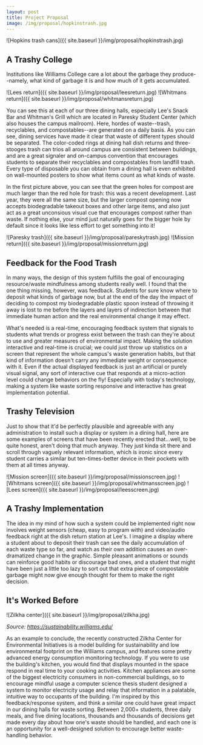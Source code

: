 ```yaml
---
layout: post
title: Project Proposal
image: /img/proposal/hopkinstrash.jpg
---
```


![Hopkins trash cans]({{ site.baseurl }}/img/proposal/hopkinstrash.jpg)

## A Trashy College

Institutions like Williams College care a lot about the garbage they produce--namely, what kind of garbage it is and how much of it gets accumulated. 

![Lees return]({{ site.baseurl }}/img/proposal/leesreturn.jpg)
![Whitmans return]({{ site.baseurl }}/img/proposal/whitmansreturn.jpg)

You can see this at each of our three dining halls, especially Lee's Snack Bar and Whitman's Grill which are located in Paresky Student Center (which also houses the campus mailroom). Here, hordes of waste--trash, recyclables, and compostables--are generated on a daily basis. As you can see, dining services have made it clear that waste of different types should be separated. The color-coded rings at dining hall dish returns and three-stooges trash can trios all around campus are consistent between buildings, and are a great signaler and on-campus convention that encourages students to separate their recyclables and compostables from landfill trash. Every type of disposable you can obtain from a dining hall is even exhibited on wall-mounted posters to show what items count as what kinds of waste. 

In the first picture above, you can see that the green holes for compost are much larger than the red hole for trash: this was a recent development. Last year, they were all the same size, but the larger compost opening now accepts biodegradable takeout boxes and other large items, and also just act as a great unconsious visual cue that encourages compost rather than waste. If nothing else, your mind just naturally goes for the bigger hole by default since it looks like less effort to get something into it!

![Paresky trash]({{ site.baseurl }}/img/proposal/pareskytrash.jpg)
![Mission return]({{ site.baseurl }}/img/proposal/missionreturn.jpg)

## Feedback for the Food Trash

In many ways, the design of this system fulfills the goal of encouraging resource/waste mindfulness among students really well. I found that the one thing missing, however, was feedback. Students for sure know where to deposit what kinds of garbage now, but at the end of the day the impact of deciding to compost my biodegradable plastic spoon instead of throwing it away is lost to me before the layers and layers of indirection between that immediate human action and the real environmental change it may effect. 

What's needed is a real-time, encouraging feedback system that signals to students what trends or progress exist between the trash can they're about to use and greater measures of environmental impact. Making the solution interactive and real-time is crucial; we could just throw up statistics on a screen that represent the whole campus's waste generation habits, but that kind of information doesn't carry any immediate weight or consequence with it. Even if the actual displayed feedback is just an artificial or purely visual signal, any sort of interactive cue that responds at a micro-action level could change behaviors on the fly! Especially with today's technology, making a system like waste sorting responsive and interactive has great implementation potential.  


## Trashy Television

Just to show that it'd be perfectly plausible and agreeable with any administration to install such a display or system in a dining hall, here are some examples of screens that have been recently erected that...well, to be quite honest, aren't doing that much anyway. They just kinda sit there and scroll through vaguely relevant information, which is ironic since every student carries a similar but ten-times-better device in their pockets with them at all times anyway.

![Mission screen]({{ site.baseurl }}/img/proposal/missionscreen.jpg)
![Whitmans screen]({{ site.baseurl }}/img/proposal/whitmansscreen.jpg)
![Lees screen]({{ site.baseurl }}/img/proposal/leesscreen.jpg)

## A Trashy Implementation

The idea in my mind of how such a system could be implemented right now involves weight sensors (cheap, easy to program with) and video/audio feedback right at the dish return station at Lee's. I imagine a display where a student about to deposit their trash can see the daily accumulation of each waste type so far, and watch as their own addition causes an over-dramatized change in the graphic. Simple pleasant animations or sounds can reinforce good habits or discourage bad ones, and a student that might have been just a little too lazy to sort out that extra piece of compostable garbage might now give enough thought for them to make the right decision.

## It's Worked Before

![Zilkha center]({{ site.baseurl }}/img/proposal/zilkha.jpg)

*Source: https://sustainability.williams.edu/*

As an example to conclude, the recently constructed Zilkha Center for Environmental Initiatives is a model building for sustainability and low environmental footprint on the Williams campus, and features some pretty advanced energy consumption monitoring technology. If you were to use the building's kitchen, you would find that displays mounted in the space respond in real time to your cooking activities. Kitchen appliances are some of the biggest electricity consumers in non-commercial buildings, so to encourage mindful usage a computer science thesis student designed a system to monitor electricity usage and relay that information in a palatable, intuitive way to occupants of the building. I'm inspired by this feedback/response system, and think a similar one could have great impact in our dining halls for waste sorting. Between 2,000+ students, three daily meals, and five dining locations, thousands and thousands of decisions get made every day about how one's waste should be handled, and each one is an opportunity for a well-designed solution to encourage better waste-handling behavior.
